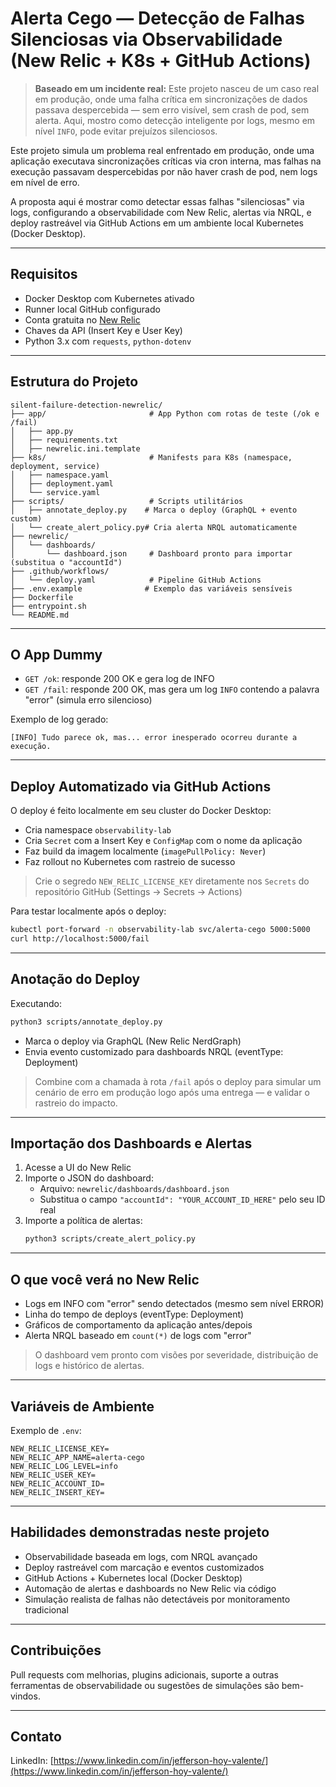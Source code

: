 # Alerta Cego — Detecção de Falhas Silenciosas via Observabilidade (New Relic + K8s + GitHub Actions)

>  **Baseado em um incidente real:** Este projeto nasceu de um caso real em produção, onde uma falha crítica em sincronizações de dados passava despercebida — sem erro visível, sem crash de pod, sem alerta. Aqui, mostro como detecção inteligente por logs, mesmo em nível `INFO`, pode evitar prejuízos silenciosos.

Este projeto simula um problema real enfrentado em produção, onde uma aplicação executava sincronizações críticas via cron interna, mas falhas na execução passavam despercebidas por não haver crash de pod, nem logs em nível de erro.

A proposta aqui é mostrar como detectar essas falhas "silenciosas" via logs, configurando a observabilidade com New Relic, alertas via NRQL, e deploy rastreável via GitHub Actions em um ambiente local Kubernetes (Docker Desktop).

---

## Requisitos

- Docker Desktop com Kubernetes ativado
- Runner local GitHub configurado
- Conta gratuita no [New Relic](https://newrelic.com)
- Chaves da API (Insert Key e User Key)
- Python 3.x com `requests`, `python-dotenv`

---

## Estrutura do Projeto

```
silent-failure-detection-newrelic/
├── app/                       # App Python com rotas de teste (/ok e /fail)
│   ├── app.py
│   ├── requirements.txt
│   ├── newrelic.ini.template
├── k8s/                       # Manifests para K8s (namespace, deployment, service)
│   ├── namespace.yaml
│   ├── deployment.yaml
│   └── service.yaml
├── scripts/                   # Scripts utilitários
│   ├── annotate_deploy.py    # Marca o deploy (GraphQL + evento custom)
│   └── create_alert_policy.py# Cria alerta NRQL automaticamente
├── newrelic/
│   └── dashboards/
│       └── dashboard.json     # Dashboard pronto para importar (substitua o "accountId")
├── .github/workflows/
│   └── deploy.yaml            # Pipeline GitHub Actions
├── .env.example              # Exemplo das variáveis sensíveis
├── Dockerfile
├── entrypoint.sh
└── README.md
```

---

## O App Dummy

- `GET /ok`: responde 200 OK e gera log de INFO
- `GET /fail`: responde 200 OK, mas gera um log `INFO` contendo a palavra "error" (simula erro silencioso)

Exemplo de log gerado:
```text
[INFO] Tudo parece ok, mas... error inesperado ocorreu durante a execução.
```

---

## Deploy Automatizado via GitHub Actions

O deploy é feito localmente em seu cluster do Docker Desktop:

- Cria namespace `observability-lab`
- Cria `Secret` com a Insert Key e `ConfigMap` com o nome da aplicação
- Faz build da imagem localmente (`imagePullPolicy: Never`)
- Faz rollout no Kubernetes com rastreio de sucesso

> Crie o segredo `NEW_RELIC_LICENSE_KEY` diretamente nos `Secrets` do repositório GitHub (Settings → Secrets → Actions)

Para testar localmente após o deploy:
```bash
kubectl port-forward -n observability-lab svc/alerta-cego 5000:5000
curl http://localhost:5000/fail
```

---

## Anotação do Deploy

Executando:
```bash
python3 scripts/annotate_deploy.py
```
- Marca o deploy via GraphQL (New Relic NerdGraph)
- Envia evento customizado para dashboards NRQL (eventType: Deployment)

> Combine com a chamada à rota `/fail` após o deploy para simular um cenário de erro em produção logo após uma entrega — e validar o rastreio do impacto.

---

## Importação dos Dashboards e Alertas

1. Acesse a UI do New Relic
2. Importe o JSON do dashboard:
   - Arquivo: `newrelic/dashboards/dashboard.json`
   - Substitua o campo `"accountId": "YOUR_ACCOUNT_ID_HERE"` pelo seu ID real
3. Importe a política de alertas:
   ```bash
   python3 scripts/create_alert_policy.py
   ```

---

## O que você verá no New Relic

- Logs em INFO com "error" sendo detectados (mesmo sem nível ERROR)
- Linha do tempo de deploys (eventType: Deployment)
- Gráficos de comportamento da aplicação antes/depois
- Alerta NRQL baseado em `count(*)` de logs com "error"

> O dashboard vem pronto com visões por severidade, distribuição de logs e histórico de alertas.

---

## Variáveis de Ambiente

Exemplo de `.env`:
```env
NEW_RELIC_LICENSE_KEY=
NEW_RELIC_APP_NAME=alerta-cego
NEW_RELIC_LOG_LEVEL=info
NEW_RELIC_USER_KEY=
NEW_RELIC_ACCOUNT_ID=
NEW_RELIC_INSERT_KEY=
```

---

## Habilidades demonstradas neste projeto

- Observabilidade baseada em logs, com NRQL avançado
- Deploy rastreável com marcação e eventos customizados
- GitHub Actions + Kubernetes local (Docker Desktop)
- Automação de alertas e dashboards no New Relic via código
- Simulação realista de falhas não detectáveis por monitoramento tradicional

---

## Contribuições

Pull requests com melhorias, plugins adicionais, suporte a outras ferramentas de observabilidade ou sugestões de simulações são bem-vindos.

---

## Contato

LinkedIn: [https://www.linkedin.com/in/jefferson-hoy-valente/](https://www.linkedin.com/in/jefferson-hoy-valente/)

